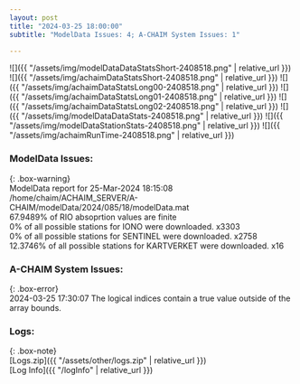 ```yaml
---
layout: post
title: "2024-03-25 18:00:00"
subtitle: "ModelData Issues: 4; A-CHAIM System Issues: 1"

---
```


![]({{ "/assets/img/modelDataDataStatsShort-2408518.png" | relative_url }})
![]({{ "/assets/img/achaimDataStatsShort-2408518.png" | relative_url }})
![]({{ "/assets/img/achaimDataStatsLong00-2408518.png" | relative_url }})
![]({{ "/assets/img/achaimDataStatsLong01-2408518.png" | relative_url }})
![]({{ "/assets/img/achaimDataStatsLong02-2408518.png" | relative_url }})
![]({{ "/assets/img/modelDataDataStats-2408518.png" | relative_url }})
![]({{ "/assets/img/modelDataStationStats-2408518.png" | relative_url }})
![]({{ "/assets/img/achaimRunTime-2408518.png" | relative_url }})


### ModelData Issues:  
  
{: .box-warning}  
 ModelData report for 25-Mar-2024 18:15:08   
 /home/chaim/ACHAIM_SERVER/A-CHAIM/modelData/2024/085/18/modelData.mat   
 67.9489% of RIO absoprtion values are finite   
 0% of all possible stations for IONO were downloaded. x3303   
 0% of all possible stations for SENTINEL were downloaded. x2758   
 12.3746% of all possible stations for KARTVERKET were downloaded. x16   
  
### A-CHAIM System Issues:  
  
{: .box-error}  
2024-03-25 17:30:07 The logical indices contain a true value outside of the array bounds.  

### Logs:  
  
{: .box-note}  
[Logs.zip]({{ "/assets/other/logs.zip" | relative_url }})  
[Log Info]({{ "/logInfo" | relative_url }})  
